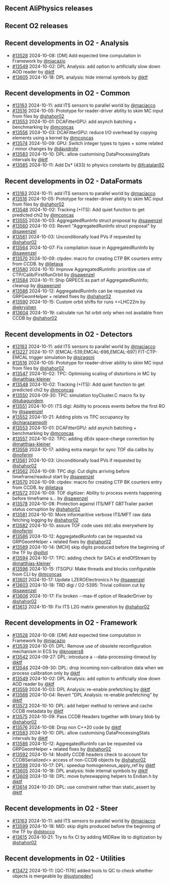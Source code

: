 ## Recent AliPhysics releases
## Recent O2 releases
## Recent developments in O2 - Analysis
- [\#13528](https://github.com/AliceO2Group/AliceO2/pull/13528) 2024-10-08: [DM] Add expected time computation in Framework by [@njacazio](https://github.com/njacazio)
- [\#13549](https://github.com/AliceO2Group/AliceO2/pull/13549) 2024-10-02: DPL Analysis: add option to artificially slow down AOD reader by [@ktf](https://github.com/ktf)
- [\#13605](https://github.com/AliceO2Group/AliceO2/pull/13605) 2024-10-18: DPL analysis: hide internal symbols by [@ktf](https://github.com/ktf)
## Recent developments in O2 - Common
- [\#13163](https://github.com/AliceO2Group/AliceO2/pull/13163) 2024-10-11: add ITS sensors to parallel world by [@maciacco](https://github.com/maciacco)
- [\#13516](https://github.com/AliceO2Group/AliceO2/pull/13516) 2024-10-05: Prototype for reader-driver ability to skim MC input from files by [@shahor02](https://github.com/shahor02)
- [\#13553](https://github.com/AliceO2Group/AliceO2/pull/13553) 2024-10-01: DCAFitterGPU: add asynch batching + benchmarking by [@mconcas](https://github.com/mconcas)
- [\#13556](https://github.com/AliceO2Group/AliceO2/pull/13556) 2024-10-03: DCAFitterGPU: reduce I/O overhead by copying elements using a kernel by [@mconcas](https://github.com/mconcas)
- [\#13574](https://github.com/AliceO2Group/AliceO2/pull/13574) 2024-10-09: GPU: Switch integer types to <cstdint> types + some related / minor changes by [@davidrohr](https://github.com/davidrohr)
- [\#13583](https://github.com/AliceO2Group/AliceO2/pull/13583) 2024-10-10: DPL: allow customising DataProcessingStats intervals by [@ktf](https://github.com/ktf)
- [\#13585](https://github.com/AliceO2Group/AliceO2/pull/13585) 2024-10-11: Add Ds* (433) to physics constants by [@fcatalan92](https://github.com/fcatalan92)
## Recent developments in O2 - DataFormats
- [\#13163](https://github.com/AliceO2Group/AliceO2/pull/13163) 2024-10-11: add ITS sensors to parallel world by [@maciacco](https://github.com/maciacco)
- [\#13516](https://github.com/AliceO2Group/AliceO2/pull/13516) 2024-10-05: Prototype for reader-driver ability to skim MC input from files by [@shahor02](https://github.com/shahor02)
- [\#13548](https://github.com/AliceO2Group/AliceO2/pull/13548) 2024-10-02: Tracking (+ITS): Add quiet function to get predicted chi2 by [@mconcas](https://github.com/mconcas)
- [\#13555](https://github.com/AliceO2Group/AliceO2/pull/13555) 2024-10-03: AggregatedRunInfo struct proposal by [@sawenzel](https://github.com/sawenzel)
- [\#13560](https://github.com/AliceO2Group/AliceO2/pull/13560) 2024-10-03: Revert "AggregatedRunInfo struct proposal" by [@sawenzel](https://github.com/sawenzel)
- [\#13561](https://github.com/AliceO2Group/AliceO2/pull/13561) 2024-10-03: Unconditionally load PVs if requested by [@shahor02](https://github.com/shahor02)
- [\#13564](https://github.com/AliceO2Group/AliceO2/pull/13564) 2024-10-07: Fix compilation issue in AggregatedRunInfo by [@sawenzel](https://github.com/sawenzel)
- [\#13570](https://github.com/AliceO2Group/AliceO2/pull/13570) 2024-10-09: ctpdev: macro for creating CTP BK counters entry from CCDB. by [@lietava](https://github.com/lietava)
- [\#13580](https://github.com/AliceO2Group/AliceO2/pull/13580) 2024-10-10: Improve AggregatedRunInfo: prioritize use of CTP/Calib/FirstRunOrbit by [@sawenzel](https://github.com/sawenzel)
- [\#13584](https://github.com/AliceO2Group/AliceO2/pull/13584) 2024-10-11: Ship GRPECS as part of AggregatedRunInfo; cleanup by [@sawenzel](https://github.com/sawenzel)
- [\#13586](https://github.com/AliceO2Group/AliceO2/pull/13586) 2024-10-12: AggregatedRunInfo can be requested via GRPGeomHelper + related fixes by [@shahor02](https://github.com/shahor02)
- [\#13590](https://github.com/AliceO2Group/AliceO2/pull/13590) 2024-10-15: Custom orbit shifts for runs <=LHC22m by [@ekryshen](https://github.com/ekryshen)
- [\#13604](https://github.com/AliceO2Group/AliceO2/pull/13604) 2024-10-19: calculate run 1st orbit only when not available from CCDB by [@shahor02](https://github.com/shahor02)
## Recent developments in O2 - Detectors
- [\#13163](https://github.com/AliceO2Group/AliceO2/pull/13163) 2024-10-11: add ITS sensors to parallel world by [@maciacco](https://github.com/maciacco)
- [\#13227](https://github.com/AliceO2Group/AliceO2/pull/13227) 2024-10-17: [EMCAL-539,EMCAL-696,EMCAL-697] FIT-CTP-EMCAL trigger simulation by [@siragoni](https://github.com/siragoni)
- [\#13516](https://github.com/AliceO2Group/AliceO2/pull/13516) 2024-10-05: Prototype for reader-driver ability to skim MC input from files by [@shahor02](https://github.com/shahor02)
- [\#13547](https://github.com/AliceO2Group/AliceO2/pull/13547) 2024-10-02: TPC: Optimising scaling of distortions in MC by [@matthias-kleiner](https://github.com/matthias-kleiner)
- [\#13548](https://github.com/AliceO2Group/AliceO2/pull/13548) 2024-10-02: Tracking (+ITS): Add quiet function to get predicted chi2 by [@mconcas](https://github.com/mconcas)
- [\#13550](https://github.com/AliceO2Group/AliceO2/pull/13550) 2024-09-30: TPC: simulation toyCluster.C macro fix by [@tubagundem](https://github.com/tubagundem)
- [\#13551](https://github.com/AliceO2Group/AliceO2/pull/13551) 2024-10-01: ITS digi: Ability to process events before the first RO by [@sawenzel](https://github.com/sawenzel)
- [\#13552](https://github.com/AliceO2Group/AliceO2/pull/13552) 2024-10-21: Adding plots vs TPC occupancy by [@chiarazampolli](https://github.com/chiarazampolli)
- [\#13553](https://github.com/AliceO2Group/AliceO2/pull/13553) 2024-10-01: DCAFitterGPU: add asynch batching + benchmarking by [@mconcas](https://github.com/mconcas)
- [\#13557](https://github.com/AliceO2Group/AliceO2/pull/13557) 2024-10-02: TPC: adding dEdx space-charge correction by [@matthias-kleiner](https://github.com/matthias-kleiner)
- [\#13558](https://github.com/AliceO2Group/AliceO2/pull/13558) 2024-10-17: adding extra margin for sync TOF dia calibs by [@noferini](https://github.com/noferini)
- [\#13561](https://github.com/AliceO2Group/AliceO2/pull/13561) 2024-10-03: Unconditionally load PVs if requested by [@shahor02](https://github.com/shahor02)
- [\#13562](https://github.com/AliceO2Group/AliceO2/pull/13562) 2024-10-09: TPC digi: Cut digits arriving before timeframe/readout start by [@sawenzel](https://github.com/sawenzel)
- [\#13570](https://github.com/AliceO2Group/AliceO2/pull/13570) 2024-10-09: ctpdev: macro for creating CTP BK counters entry from CCDB. by [@lietava](https://github.com/lietava)
- [\#13572](https://github.com/AliceO2Group/AliceO2/pull/13572) 2024-10-09: TOF digitizer: Ability to process events happening before timeframe s… by [@sawenzel](https://github.com/sawenzel)
- [\#13578](https://github.com/AliceO2Group/AliceO2/pull/13578) 2024-10-08: Protection against ITS/MFT GBTTrailer packet status corruption by [@shahor02](https://github.com/shahor02)
- [\#13581](https://github.com/AliceO2Group/AliceO2/pull/13581) 2024-10-10: More informaritive verbose ITS/MFT raw data fetching logging by [@shahor02](https://github.com/shahor02)
- [\#13582](https://github.com/AliceO2Group/AliceO2/pull/13582) 2024-10-10: assure TOF code uses std::abs everywhere by [@noferini](https://github.com/noferini)
- [\#13586](https://github.com/AliceO2Group/AliceO2/pull/13586) 2024-10-12: AggregatedRunInfo can be requested via GRPGeomHelper + related fixes by [@shahor02](https://github.com/shahor02)
- [\#13589](https://github.com/AliceO2Group/AliceO2/pull/13589) 2024-10-14: [MCH] skip digits produced before the beginning of the TF by [@pillot](https://github.com/pillot)
- [\#13594](https://github.com/AliceO2Group/AliceO2/pull/13594) 2024-10-17: TPC: adding check for SACs at endOfStream by [@matthias-kleiner](https://github.com/matthias-kleiner)
- [\#13596](https://github.com/AliceO2Group/AliceO2/pull/13596) 2024-10-15: ITSGPU: Make threads and blocks configurable from CLI by [@mconcas](https://github.com/mconcas)
- [\#13601](https://github.com/AliceO2Group/AliceO2/pull/13601) 2024-10-17: Update LZEROElectronics.h by [@sawenzel](https://github.com/sawenzel)
- [\#13603](https://github.com/AliceO2Group/AliceO2/pull/13603) 2024-10-18: TRD digi / O2-5395: Trivial collision cut by [@sawenzel](https://github.com/sawenzel)
- [\#13606](https://github.com/AliceO2Group/AliceO2/pull/13606) 2024-10-17: Fix broken --max-tf option of ReaderDriver by [@shahor02](https://github.com/shahor02)
- [\#13613](https://github.com/AliceO2Group/AliceO2/pull/13613) 2024-10-19: Fix ITS L2G matrix generation by [@shahor02](https://github.com/shahor02)
## Recent developments in O2 - Framework
- [\#13528](https://github.com/AliceO2Group/AliceO2/pull/13528) 2024-10-08: [DM] Add expected time computation in Framework by [@njacazio](https://github.com/njacazio)
- [\#13539](https://github.com/AliceO2Group/AliceO2/pull/13539) 2024-10-01: DPL: Remove use of obsolete reconfiguration mechanism in ECS by [@knopers8](https://github.com/knopers8)
- [\#13542](https://github.com/AliceO2Group/AliceO2/pull/13542) 2024-09-27: DPL: introduce a --data-processing-timeout by [@ktf](https://github.com/ktf)
- [\#13544](https://github.com/AliceO2Group/AliceO2/pull/13544) 2024-09-30: DPL: drop incoming non-calibration data when we process calibration only by [@ktf](https://github.com/ktf)
- [\#13549](https://github.com/AliceO2Group/AliceO2/pull/13549) 2024-10-02: DPL Analysis: add option to artificially slow down AOD reader by [@ktf](https://github.com/ktf)
- [\#13559](https://github.com/AliceO2Group/AliceO2/pull/13559) 2024-10-03: DPL Analysis: re-enable prefetching by [@ktf](https://github.com/ktf)
- [\#13566](https://github.com/AliceO2Group/AliceO2/pull/13566) 2024-10-04: Revert "DPL Analysis: re-enable prefetching" by [@ktf](https://github.com/ktf)
- [\#13573](https://github.com/AliceO2Group/AliceO2/pull/13573) 2024-10-10: DPL: add helper method to retrieve and cache CCDB metadata by [@ktf](https://github.com/ktf)
- [\#13575](https://github.com/AliceO2Group/AliceO2/pull/13575) 2024-10-09: Pass CCDB Headers together with binary blob by [@shahor02](https://github.com/shahor02)
- [\#13576](https://github.com/AliceO2Group/AliceO2/pull/13576) 2024-10-08: Drop non C++20 code by [@ktf](https://github.com/ktf)
- [\#13583](https://github.com/AliceO2Group/AliceO2/pull/13583) 2024-10-10: DPL: allow customising DataProcessingStats intervals by [@ktf](https://github.com/ktf)
- [\#13586](https://github.com/AliceO2Group/AliceO2/pull/13586) 2024-10-12: AggregatedRunInfo can be requested via GRPGeomHelper + related fixes by [@shahor02](https://github.com/shahor02)
- [\#13592](https://github.com/AliceO2Group/AliceO2/pull/13592) 2024-10-14: Modify CCDB headers check to account for CCDBSerialized<> access of non-CCDB objects by [@shahor02](https://github.com/shahor02)
- [\#13598](https://github.com/AliceO2Group/AliceO2/pull/13598) 2024-10-17: DPL: speedup homogeneous_apply_ref by [@ktf](https://github.com/ktf)
- [\#13605](https://github.com/AliceO2Group/AliceO2/pull/13605) 2024-10-18: DPL analysis: hide internal symbols by [@ktf](https://github.com/ktf)
- [\#13609](https://github.com/AliceO2Group/AliceO2/pull/13609) 2024-10-18: DPL: move byteswapping helpers to Endian.h by [@ktf](https://github.com/ktf)
- [\#13614](https://github.com/AliceO2Group/AliceO2/pull/13614) 2024-10-20: DPL: use constraint rather than static_assert by [@ktf](https://github.com/ktf)
## Recent developments in O2 - Steer
- [\#13163](https://github.com/AliceO2Group/AliceO2/pull/13163) 2024-10-11: add ITS sensors to parallel world by [@maciacco](https://github.com/maciacco)
- [\#13599](https://github.com/AliceO2Group/AliceO2/pull/13599) 2024-10-18: MID: skip digits produced before the beginning of the TF by [@dstocco](https://github.com/dstocco)
- [\#13615](https://github.com/AliceO2Group/AliceO2/pull/13615) 2024-10-21: Try to fix CI by adding MIDRaw lib to digitization by [@shahor02](https://github.com/shahor02)
## Recent developments in O2 - Utilities
- [\#13472](https://github.com/AliceO2Group/AliceO2/pull/13472) 2024-10-11: [QC-1176] added tools to QC to check whether objects is mergeable by [@justonedev1](https://github.com/justonedev1)
